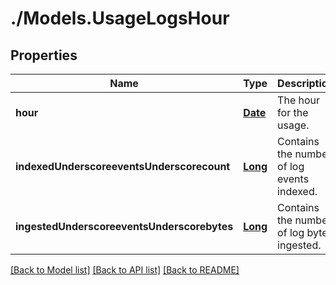 # ./Models.UsageLogsHour
## Properties

Name | Type | Description | Notes
------------ | ------------- | ------------- | -------------
**hour** | [**Date**][1] | The hour for the usage. | [optional] [default to null]
**indexedUnderscoreeventsUnderscorecount** | [**Long**][2] | Contains the number of log events indexed. | [optional] [default to null]
**ingestedUnderscoreeventsUnderscorebytes** | [**Long**][2] | Contains the number of log bytes ingested. | [optional] [default to null]

[[Back to Model list]][3] [[Back to API list]][4] [[Back to README]][5]

[1]: DateTime.md
[2]: long.md
[3]: ../README.md#documentation-for-models
[4]: ../README.md#documentation-for-api-endpoints
[5]: ../README.md
